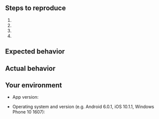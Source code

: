 <!--- Please follow the instructions written here to fill in this report. -->
<!--- First, provide a general, short summary of the error in the Title box
      above (e.g.: "The app crashes when sending a short text, showing
      'Error 123'"). -->

## Steps to reproduce
<!--- Provide an unambiguous set of steps that will cause the error you are
      seeing. Be as detailed as possible (e.g.: "In the dashboard, I tapped
      on the exercise named 'A New Friend', then I tapped on the text box,
      wrote 'Hello' and tapped on the 'Send' button"): without this information,
      we will not be able to perform the test ourselves and correct the
      error. -->
1.
2.
3.
4.

## Expected behavior
<!--- Tell us what should happen after performing the last step you listed
      above (e.g.: "Since the text was too short, the app should have warned
      me about it"). -->

## Actual behavior
<!--- Tell us what happens instead (e.g.: "The app showed me the error message
      'Error 123', then it crashed"). If any error messages appear, please
      write them here exactly. -->

## Your environment
<!--- Write the app version you are using below - you can find it by tapping
      on "About" in the initial screen. -->
* App version:
<!--- Write the operating system your phone is using (Android, iOS, Windows
      Phone) and its version.
      * On Android phones, you can find it by opening the app drawer and
        selecting Settings -> About phone/About tablet, the version is listed
        under "Android version".
      * On iPhones/iPads, go to Settings -> General -> About: the operating
        system version is listed next to "Version".
      * On Windows Phones, press the Start button, swipe to the "All apps"
        list, then select Settings -> System -> About -> More info. -->
* Operating system and version (e.g. Android 6.0.1, iOS 10.1.1, Windows Phone 10 1607):
